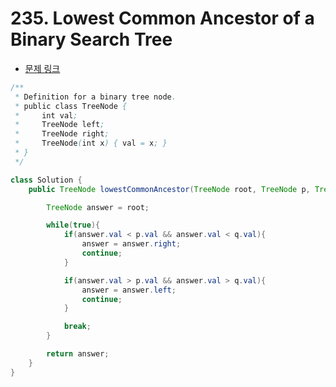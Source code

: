 # 235. Lowest Common Ancestor of a Binary Search Tree

- [문제 링크](https://leetcode.com/problems/lowest-common-ancestor-of-a-binary-search-tree/)

```java
/**
 * Definition for a binary tree node.
 * public class TreeNode {
 *     int val;
 *     TreeNode left;
 *     TreeNode right;
 *     TreeNode(int x) { val = x; }
 * }
 */

class Solution {
    public TreeNode lowestCommonAncestor(TreeNode root, TreeNode p, TreeNode q) {

        TreeNode answer = root;

        while(true){
            if(answer.val < p.val && answer.val < q.val){
                answer = answer.right;
                continue;
            }

            if(answer.val > p.val && answer.val > q.val){
                answer = answer.left;
                continue;
            }

            break;
        }

        return answer;
    }
}
```
